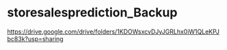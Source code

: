 # storesalesprediction_Backup

https://drive.google.com/drive/folders/1KDOWsxcvDJyJGRLhx0iW1QLeKPJbc83k?usp=sharing
